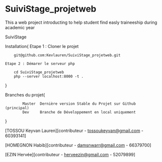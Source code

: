 # SuiviStage_projetweb
This a web project introducting to help student find easly traineeship during academic year

SuiviStage

Installation{
	Etape 1 : Cloner le projet

    	git@github.com:Kevlauren/SuiviStage_projetweb.git

	Etape 2 : Démarer le serveur php

    	cd SuiviStage_projetweb
    	php --server localhost:8000 -t .
}


Branches du projet{

			Master 	Dernière version Stable du Projet sur Github (principal)
			Dev 	Branche de Développement en local uniquement
}
		


[TOSSOU Keyvan Lauren][contributeur - tossoukeyvan@gmail.com - 60393141]

[HOMEGNON Habib][contributeur - damsnwarr@gmail.com - 66379700]

[EZIN Hervée][contributeur - herveezin@gmail.com - 52079899]



